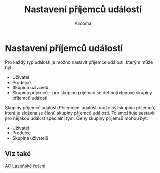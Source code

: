 ﻿---
    title: "Nastavení příjemců událostí"
    author: Aricoma
    ms.date: 04/30/2018
    ms.topic: article
    ms.prod: dynamics-nav-2017
    ms.contentlocale: cs-cz
    ms.lasthandoff: 04/30/2018
---

# Nastavení příjemců událostí
Pro každý typ události je možno nastavit příjemce události, kterým může být:
-	Uživatel
-	Prodejce
-	Skupina uživatelů
-	Skupina příjemců – pro skupinu příjemců se definují členové skupiny příjemců události

Skupiny příjemců události
Příjemcem události může být skupina příjemců, která je složena ze členů skupiny příjemců události. To umožňuje sestavit pro nějakou událost speciální tým. Členy skupiny příjemců mohou být:
-	Uživatel
-	Prodejce
-	Skupina uživatelů  

## <a name="see-also"></a>Viz také
[AC Lázeňské řešení](ac-spa-solution.md)